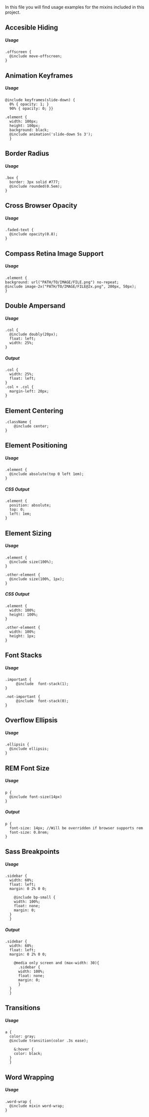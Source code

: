 In this file you will find usage examples for the mixins included in this project.

## Accesible Hiding

##### Usage
```
.offscreen {
  @include move-offscreen;
}
```
## Animation Keyframes

##### Usage
```
@include keyframes(slide-down) {
  0% { opacity: 1; }
  90% { opacity: 0; }}

.element {
  width: 100px;
  height: 100px;
  background: black;
  @include animation('slide-down 5s 3');
  }
  ```
  ## Border Radius

##### Usage
```
.box {
  border: 3px solid #777;
  @include rounded(0.5em);
}
```
## Cross Browser Opacity

##### Usage
```
.faded-text {
  @include opacity(0.8);
}
```
## Compass Retina Image Support

##### Usage
```
.element {
background: url("PATH/TO/IMAGE/FILE.png") no-repeat;
@include image-2x("PATH/TO/IMAGE/FILE@2x.png", 200px, 50px);
}
```
## Double Ampersand

##### Usage
```
.col {
  @include doubly(20px);
  float: left;
  width: 25%;
}
```
##### Output
```
.col {
  width: 25%;
  float: left;
}
.col + .col {
  margin-left: 20px;
}
```
## Element Centering
```
.className {
	@include center;
}
```
## Element Positioning

##### Usage
```
.element {
  @include absolute(top 0 left 1em);
}
 ```

##### CSS Output
```
.element {
  position: absolute;
  top: 0;
  left: 1em;
}
 ```
## Element Sizing

##### Usage
```
.element {
  @include size(100%);
}
 
.other-element {
  @include size(100%, 1px);
}
```
##### CSS Output
```
.element {
  width: 100%;
  height: 100%;
}
 
.other-element {
  width: 100%;
  height: 1px;
}
```
## Font Stacks

##### Usage
```
.important {
     @include  font-stack(1);
}

.not-important {
     @include  font-stack(0);
}
```
## Overflow Ellipsis

##### Usage
```
.ellipsis {
  @include ellipsis;
}
```
## REM Font Size

##### Usage
```
p {
  @include font-size(14px)
}
```
##### Output
```
p {
  font-size: 14px; //Will be overridden if browser supports rem
  font-size: 0.8rem;
}
```
## Sass Breakpoints

##### Usage
```
.sidebar {
  width: 60%;
  float: left;
  margin: 0 2% 0 0;
  
    @include bp-small {
    width: 100%;
    float: none;
    margin: 0;
  }
  }
```
##### Output
```
.sidebar {
  width: 60%;
  float: left;
  margin: 0 2% 0 0;
  
    @media only screen and (max-width: 30){
      .sidebar {
      width: 100%; 
      float: none; 
      margin: 0;
      }
  }
  }
```
## Transitions

##### Usage
```
a {
  color: gray;
  @include transition(color .3s ease);
 
    &:hover {
    color: black;
  }
  }
  ```
## Word Wrapping

##### Usage
```
.word-wrap {
  @include mixin word-wrap;
}
```